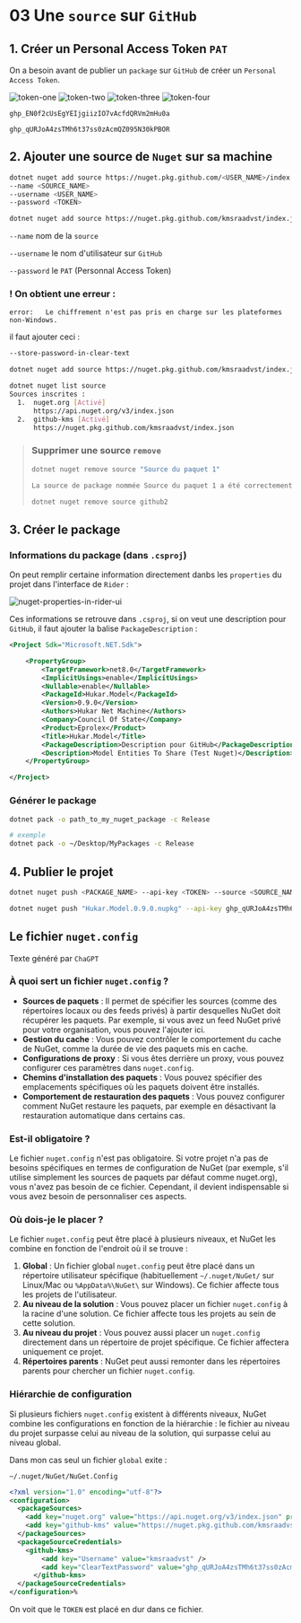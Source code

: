 # 03 Une `source` sur `GitHub`

## 1. Créer un Personal Access Token `PAT`

On a besoin avant de publier un `package` sur `GitHub` de créer un `Personal Access Token`.

<img src="assets/token-one.png" alt="token-one" />

<img src="assets/token-two.png" alt="token-two" />

<img src="assets/token-three.png" alt="token-three" />

<img src="assets/token-four.png" alt="token-four" />

```
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
```

```
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
```



## 2. Ajouter une source de `Nuget` sur sa machine

```bash
dotnet nuget add source https://nuget.pkg.github.com/<USER_NAME>/index.json 
--name <SOURCE_NAME> 
--username <USER_NAME> 
--password <TOKEN>
```

```bash
dotnet nuget add source https://nuget.pkg.github.com/kmsraadvst/index.json --name github-kms --username kmsraadvst --password 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
```

`--name` nom de la `source`

`--username` le nom d'utilisateur sur `GitHub`

`--password` le `PAT` (Personnal Access Token)

### ! On obtient une erreur :

```
error:   Le chiffrement n'est pas pris en charge sur les plateformes non-Windows.
```

il faut ajouter ceci :

```bash
--store-password-in-clear-text
```

```bash
dotnet nuget add source https://nuget.pkg.github.com/kmsraadvst/index.json --name github-kms --username kmsraadvst --password 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 --store-password-in-clear-text
```

```bash
dotnet nuget list source
Sources inscrites :
  1.  nuget.org [Activé]
      https://api.nuget.org/v3/index.json
  2.  github-kms [Activé]
      https://nuget.pkg.github.com/kmsraadvst/index.json
```



> ### Supprimer une source `remove`
>
> ```bash
> dotnet nuget remove source "Source du paquet 1"
> 
> La source de package nommée Source du paquet 1 a été correctement supprimée.
> ```
>
> ```bash
> dotnet nuget remove source github2
> ```



## 3. Créer le package

### Informations du package (dans `.csproj`)

On peut remplir certaine information directement danbs les `properties` du projet dans l'interface de `Rider` :

<img src="assets/nuget-properties-in-rider-ui.png" alt="nuget-properties-in-rider-ui" />

Ces informations se retrouve dans `.csproj`, si on veut une description pour `GitHub`, il faut ajouter la balise `PackageDescription` :

```xml
<Project Sdk="Microsoft.NET.Sdk">

    <PropertyGroup>
        <TargetFramework>net8.0</TargetFramework>
        <ImplicitUsings>enable</ImplicitUsings>
        <Nullable>enable</Nullable>
        <PackageId>Hukar.Model</PackageId>
        <Version>0.9.0</Version>
        <Authors>Hukar Net Machine</Authors>
        <Company>Council Of State</Company>
        <Product>Eprolex</Product>
        <Title>Hukar.Model</Title>
        <PackageDescription>Description pour GitHub</PackageDescription>
        <Description>Model Entities To Share (Test Nuget)</Description>
    </PropertyGroup>

</Project>
```



### Générer le package

```bash
dotnet pack -o path_to_my_nuget_package -c Release
```

```bash
# exemple
dotnet pack -o ~/Desktop/MyPackages -c Release
```



## 4. Publier le projet

```bash
dotnet nuget push <PACKAGE_NAME> --api-key <TOKEN> --source <SOURCE_NAME>

```



```bash
dotnet nuget push "Hukar.Model.0.9.0.nupkg" --api-key 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 --source "github-kms"
```







## Le fichier `nuget.config`

Texte généré par `ChaGPT`

### À quoi sert un fichier `nuget.config` ?

- **Sources de paquets** : Il permet de spécifier les sources (comme des répertoires locaux ou des feeds privés) à partir desquelles NuGet doit récupérer les paquets. Par exemple, si vous avez un feed NuGet privé pour votre organisation, vous pouvez l'ajouter ici.
- **Gestion du cache** : Vous pouvez contrôler le comportement du cache de NuGet, comme la durée de vie des paquets mis en cache.
- **Configurations de proxy** : Si vous êtes derrière un proxy, vous pouvez configurer ces paramètres dans `nuget.config`.
- **Chemins d'installation des paquets** : Vous pouvez spécifier des emplacements spécifiques où les paquets doivent être installés.
- **Comportement de restauration des paquets** : Vous pouvez configurer comment NuGet restaure les paquets, par exemple en désactivant la restauration automatique dans certains cas.

### Est-il obligatoire ?

Le fichier `nuget.config` n'est pas obligatoire. Si votre projet n'a pas de besoins spécifiques en termes de configuration de NuGet (par exemple, s'il utilise simplement les sources de paquets par défaut comme nuget.org), vous n'avez pas besoin de ce fichier. Cependant, il devient indispensable si vous avez besoin de personnaliser ces aspects.

### Où dois-je le placer ?

Le fichier `nuget.config` peut être placé à plusieurs niveaux, et NuGet les combine en fonction de l'endroit où il se trouve :

1. **Global** : Un fichier global `nuget.config` peut être placé dans un répertoire utilisateur spécifique (habituellement `~/.nuget/NuGet/` sur Linux/Mac ou `%AppData%\NuGet\` sur Windows). Ce fichier affecte tous les projets de l'utilisateur.
2. **Au niveau de la solution** : Vous pouvez placer un fichier `nuget.config` à la racine d'une solution. Ce fichier affecte tous les projets au sein de cette solution.
3. **Au niveau du projet** : Vous pouvez aussi placer un `nuget.config` directement dans un répertoire de projet spécifique. Ce fichier affectera uniquement ce projet.
4. **Répertoires parents** : NuGet peut aussi remonter dans les répertoires parents pour chercher un fichier `nuget.config`.

### Hiérarchie de configuration

Si plusieurs fichiers `nuget.config` existent à différents niveaux, NuGet combine les configurations en fonction de la hiérarchie : le fichier au niveau du projet surpasse celui au niveau de la solution, qui surpasse celui au niveau global.

Dans mon cas seul un fichier `global` exite :

`~/.nuget/NuGet/NuGet.Config`

```xml
<?xml version="1.0" encoding="utf-8"?>
<configuration>
  <packageSources>
    <add key="nuget.org" value="https://api.nuget.org/v3/index.json" protocolVersion="3" />
    <add key="github-kms" value="https://nuget.pkg.github.com/kmsraadvst/index.json" />
  </packageSources>
  <packageSourceCredentials>
    <github-kms>
        <add key="Username" value="kmsraadvst" />
        <add key="ClearTextPassword" value="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" />
      </github-kms>
  </packageSourceCredentials>
</configuration>%
```

On voit que le `TOKEN` est placé en dur dans ce fichier.



